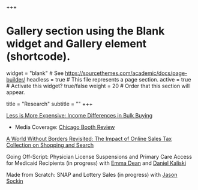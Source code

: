 +++
# Gallery section using the Blank widget and Gallery element (shortcode).
widget = "blank"  # See https://sourcethemes.com/academic/docs/page-builder/
headless = true  # This file represents a page section.
active = true  # Activate this widget? true/false
weight = 20  # Order that this section will appear.

title = "Research"
subtitle = ""
+++

[Less is More Expensive: Income Differences in Bulk Buying](/files/BulkBuyingInequality.pdf)
  * Media Coverage: [Chicago Booth Review](https://review.chicagobooth.edu/economics/2020/article/why-low-income-families-miss-out-bulk-buying)

[A World Without Borders Revisited: The Impact of Online Sales Tax Collection on Shopping and Search](/files/onlineShoppingAndSalesTax.pdf)

Going Off-Script: Physician License Suspensions and Primary Care Access for Medicaid Recipients (in progress) with [Emma Dean](https://emmabdean.github.io/) and [Daniel Kaliski](http://www.danielkaliski.com/)

Made from Scratch: SNAP and Lottery Sales (in progress) with [Jason Sockin](https://www.linkedin.com/in/jason-sockin-46a57876/)



